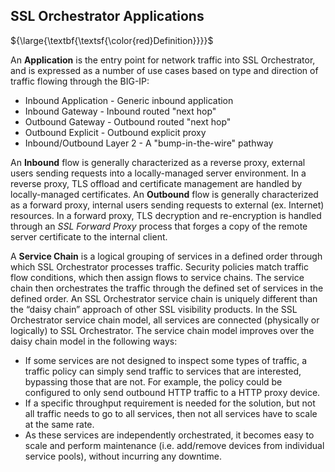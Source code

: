 ## SSL Orchestrator Applications

${\large{\textbf{\textsf{\color{red}Definition}}}}$

An **Application** is the entry point for network traffic into SSL Orchestrator, and is expressed as a number of use cases based on type and direction of traffic flowing through the BIG-IP:

* Inbound Application - Generic inbound application
* Inbound Gateway - Inbound routed "next hop"
* Outbound Gateway - Outbound routed "next hop"
* Outbound Explicit - Outbound explicit proxy
* Inbound/Outbound Layer 2 - A "bump-in-the-wire" pathway

An **Inbound** flow is generally characterized as a reverse proxy, external users sending requests into a locally-managed server environment. In a reverse proxy, TLS offload and certificate management are handled by locally-managed certificates. An **Outbound** flow is generally characterized as a forward proxy, internal users sending requests to external (ex. Internet) resources. In a forward proxy, TLS decryption and re-encryption is handled through an *SSL Forward Proxy* process that forges a copy of the remote server certificate to the internal client.

A **Service Chain** is a logical grouping of services in a defined order through which SSL Orchestrator processes traffic. Security policies match traffic flow conditions, which then assign flows to service chains. The service chain then orchestrates the traffic through the defined set of services in the defined order. An SSL Orchestrator service chain is uniquely different than the “daisy chain” approach of other SSL visibility products. In the SSL Orchestrator service chain model, all services are connected (physically or logically) to SSL Orchestrator. The service chain model improves over the daisy chain model in the following ways:

* If some services are not designed to inspect some types of traffic, a traffic policy can simply send traffic to services that are interested, bypassing those that are not. For example, the policy could be configured to only send outbound HTTP traffic to a HTTP proxy device.
* If a specific throughput requirement is needed for the solution, but not all traffic needs to go to all services, then not all services have to scale at the same rate.
* As these services are independently orchestrated, it becomes easy to scale and perform maintenance (i.e. add/remove devices from individual service pools), without incurring any downtime.









